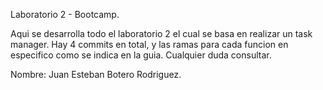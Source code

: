 Laboratorio 2 - Bootcamp.

Aqui se desarrolla todo el laboratorio 2 el cual se basa en realizar un task manager. Hay 4 commits en total, y las ramas para cada funcion en especifico como se indica en la guia. Cualquier duda consultar.

Nombre: Juan Esteban Botero Rodriguez.
